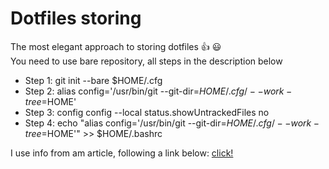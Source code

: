 # Dotfiles storing

The most elegant approach to storing dotfiles 👍 😃 <br/>
You need to use bare repository, all steps in the description below

- Step 1: git init --bare $HOME/.cfg
- Step 2: alias config='/usr/bin/git --git-dir=$HOME/.cfg/ --work-tree=$HOME'
- Step 3: config config --local status.showUntrackedFiles no
- Step 4: echo "alias config='/usr/bin/git --git-dir=$HOME/.cfg/ --work-tree=$HOME'" >> $HOME/.bashrc

I use info from am article, following a link below:
[click!](https://www.atlassian.com/git/tutorials/dotfiles)

